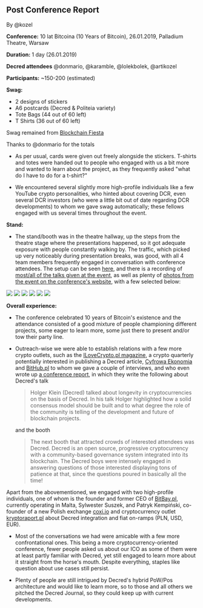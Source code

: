 ## Post Conference Report
By @kozel

**Conference:**
10 lat Bitcoina (10 Years of Bitcoin), 26.01.2019, Palladium Theatre, Warsaw

**Duration:**
1 day (26.01.2019)

**Decred attendees**
@donmario, @karamble, @lolekbolek, @artikozel

**Participants:**
~150-200 (estimated)

**Swag:**
- 2 designs of stickers
- A6 postcards (Decred & Politeia variety)
- Tote Bags (44 out of 60 left)
- T Shirts (36 out of 60 left)

Swag remained from [Blockchain Fiesta](https://github.com/artikozel/decred-events/blob/master/reports/20181116-Blockchain-Fiesta-Krakow.md)

Thanks to @donmario for the totals


* As per usual, cards were given out freely alongside the stickers. T-shirts and totes were handed out to people who engaged with us a bit more and wanted to learn about the project, as they frequently asked "what do I have to do for a t-shirt?"

* We encountered several slightly more high-profile individuals like a few YouTube crypto personalities, who hinted about covering DCR, even several DCR investors (who were a little bit out of date regarding DCR developments) to whom we gave swag automatically; these fellows engaged with us several times throughout the event.

**Stand:**

* The stand/booth was in the theatre hallway, up the steps from the theatre stage where the presentations happened, so it got adequate exposure with people constantly walking by. The traffic, which picked up very noticeably during presentation breaks, was good, with all 4 team members frequently engaged in conversation with conference attendees.
The setup can be seen [here](https://pbs.twimg.com/media/Dx04dpUX4AAXGx7.jpg), and there is a recording of [most/all of the talks given at the event](https://youtu.be/ydkj_PYhvqU), as well as plenty of [photos from the event on the conference's website](https://10latbitcoina.com.pl/), with a few selected below:

![](https://10latbitcoina.com.pl/img/photos/Bitcoin-38.jpg)
![](https://10latbitcoina.com.pl/img/photos/Bitcoin-40.jpg)
![](https://10latbitcoina.com.pl/img/photos/Bitcoin-39.jpg)
![](https://10latbitcoina.com.pl/img/photos/Bitcoin-96.jpg)
![](https://10latbitcoina.com.pl/img/photos/Bitcoin-102.jpg)
![](https://10latbitcoina.com.pl/img/photos/Bitcoin-160.jpg)


**Overall experience:**

* The conference celebrated 10 years of Bitcoin's existence and the attendance consisted of a good mixture of people championing different projects, some eager to learn more, some just there to present and/or tow their party line.

* Outreach-wise we were able to establish relations with a few more crypto outlets, such as the [ILoveCrypto.pl magazine](https://www.ilovecrypto.pl/), a crypto quarterly potentially interested in publishing a Decred article, [Cyfrowa Ekonomia](https://cyfrowaekonomia.pl/)
and [BitHub.pl](https://bithub.pl) to whom we gave a couple of interviews, and who even wrote up [a conference report](https://bithub.pl/wydarzenia/podsumowanie-konferencji-10-lat-bitcoina-bylo-wspaniale/), in which they write the following about Decred's talk

  > Holger Klein (Decred) talked about longevity in cryptocurrencies on the basis of Decred. In his talk Holger highlighted how a solid consensus model should be built and to what degree the role of the community is telling of the development and future of blockchain projects.

  and the booth

  > The next booth that attracted crowds of interested attendees was Decred. Decred is an open source, progressive cryptocurrency with a community-based  governance system integrated into its blockchain. The Decred boys were intensely engaged in answering questions of those interested displaying tons of patience at that, since the questions poured in basically all the time!

Apart from the abovementioned, we engaged with two high-profile individuals, one of whom is the founder and former CEO of [BitBay.pl](https://bitbay.pl), currently operating in Malta, Sylwester Suszek, and Patryk Kempiński, co-founder of a new Polish exchange [coxi.io](https://coxi.io) and cryptocurrency outlet [kryptoraport.pl](https://kryptoraport.pl) about Decred integration and fiat on-ramps (PLN, USD, EUR).

* Most of the conversations we had were amicable with a few more confrontational ones. This being a more cryptocurrency-oriented conference, fewer people asked us about our ICO as some of them were at least partly familiar with Decred, yet still engaged to learn more about it straight from the horse's mouth.
Despite everything, staples like question about use cases still persist.

* Plenty of people are still intrigued by Decred's hybrid PoW/Pos architecture and would like to learn more, so to those and all others we pitched the Decred Journal, so they could keep up with current developments.
